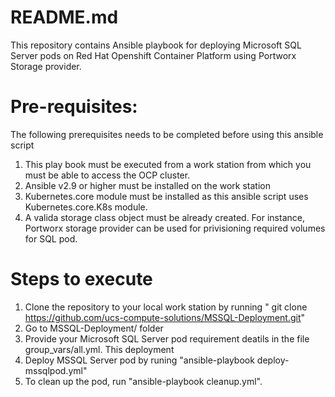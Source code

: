 # README.md


This repository contains Ansible playbook for deploying  Microsoft SQL Server pods on Red Hat Openshift Container Platform using Portworx Storage provider.

Pre-requisites: 
===========================================================================================================================

The following prerequisites needs to be completed before using this ansible script

1) This play book must be executed from a work station from which you must  be able to access the OCP cluster.
2) Ansible v2.9 or higher  must be installed on the  work station 
3) Kubernetes.core module must be installed as this ansible script uses Kubernetes.core.K8s module.
4) A valida storage class object must be already created. For instance, Portworx storage provider can be used for privisioning required volumes for SQL pod.

Steps to execute
===========================================================================================================================

1) Clone the repository to your local work station by running " git clone  https://github.com/ucs-compute-solutions/MSSQL-Deployment.git"
2) Go to MSSQL-Deployment/ folder
3) Provide your Microsoft SQL Server pod requirement deatils in the file group_vars/all.yml. This deployment
4) Deploy MSSQL Server pod by runing "ansible-playbook deploy-mssqlpod.yml"
5) To clean up the pod, run "ansible-playbook cleanup.yml".

